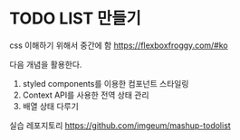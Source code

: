 # TODO LIST 만들기

css 이해하기 위해서 중간에 함
https://flexboxfroggy.com/#ko

다음 개념을 활용한다.
1. styled components를 이용한 컴포넌트 스타일링
2. Context API를 사용한 전역 상태 관리
3. 배열 상태 다루기

실습 레포지토리
https://github.com/imgeum/mashup-todolist